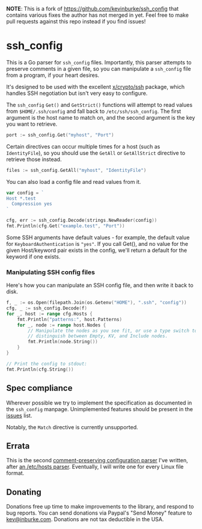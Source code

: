 **NOTE**: This is a fork of https://github.com/kevinburke/ssh_config that
contains various fixes the author has not merged in yet. Feel free to make
pull requests against this repo instead if you find issues!

# ssh_config

This is a Go parser for `ssh_config` files. Importantly, this parser attempts
to preserve comments in a given file, so you can manipulate a `ssh_config` file
from a program, if your heart desires.

It's designed to be used with the excellent
[x/crypto/ssh](https://golang.org/x/crypto/ssh) package, which handles SSH
negotiation but isn't very easy to configure.

The `ssh_config` `Get()` and `GetStrict()` functions will attempt to read values
from `$HOME/.ssh/config` and fall back to `/etc/ssh/ssh_config`. The first
argument is the host name to match on, and the second argument is the key you
want to retrieve.

```go
port := ssh_config.Get("myhost", "Port")
```

Certain directives can occur multiple times for a host (such as `IdentityFile`),
so you should use the `GetAll` or `GetAllStrict` directive to retrieve those
instead.

```go
files := ssh_config.GetAll("myhost", "IdentityFile")
```

You can also load a config file and read values from it.

```go
var config = `
Host *.test
  Compression yes
`

cfg, err := ssh_config.Decode(strings.NewReader(config))
fmt.Println(cfg.Get("example.test", "Port"))
```

Some SSH arguments have default values - for example, the default value for
`KeyboardAuthentication` is `"yes"`. If you call Get(), and no value for the
given Host/keyword pair exists in the config, we'll return a default for the
keyword if one exists.

### Manipulating SSH config files

Here's how you can manipulate an SSH config file, and then write it back to
disk.

```go
f, _ := os.Open(filepath.Join(os.Getenv("HOME"), ".ssh", "config"))
cfg, _ := ssh_config.Decode(f)
for _, host := range cfg.Hosts {
    fmt.Println("patterns:", host.Patterns)
    for _, node := range host.Nodes {
        // Manipulate the nodes as you see fit, or use a type switch to
        // distinguish between Empty, KV, and Include nodes.
        fmt.Println(node.String())
    }
}

// Print the config to stdout:
fmt.Println(cfg.String())
```

## Spec compliance

Wherever possible we try to implement the specification as documented in
the `ssh_config` manpage. Unimplemented features should be present in the
[issues][issues] list.

Notably, the `Match` directive is currently unsupported.

[issues]: https://github.com/virtuald/ssh_config/issues

## Errata

This is the second [comment-preserving configuration parser][blog] I've written, after
[an /etc/hosts parser][hostsfile]. Eventually, I will write one for every Linux
file format.

[blog]: https://kev.inburke.com/kevin/more-comment-preserving-configuration-parsers/
[hostsfile]: https://github.com/kevinburke/hostsfile

## Donating

Donations free up time to make improvements to the library, and respond to
bug reports. You can send donations via Paypal's "Send Money" feature to
kev@inburke.com. Donations are not tax deductible in the USA.

